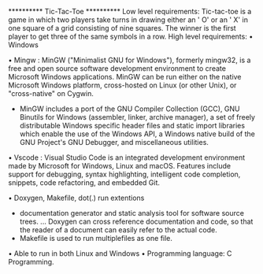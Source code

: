 ********** Tic-Tac-Toe **********
Low level requirements:
Tic-tac-toe is a game in which two players take turns in drawing either an ' O' or an ' X' in one square of a grid consisting of nine squares. The winner is the first player to get three of the same symbols in a row.
High level requirements:
•	Windows

•	Mingw :  MinGW ("Minimalist GNU for Windows"), formerly mingw32, is a free and open source software development environment to create Microsoft Windows applications. MinGW can be run either on the native Microsoft Windows platform, cross-hosted on Linux (or other Unix), or "cross-native" on Cygwin.
* MinGW includes a port of the GNU Compiler Collection (GCC), GNU Binutils for Windows (assembler, linker, archive manager), a set of freely distributable Windows specific header files and static import libraries which enable the use of the Windows API, a Windows native build of the GNU Project's GNU Debugger, and miscellaneous utilities.

•	Vscode : Visual Studio Code is an integrated development environment made by Microsoft for Windows, Linux and macOS. Features include support for debugging, syntax highlighting, intelligent code completion, snippets, code refactoring, and embedded Git.

•	Doxygen, Makefile, dot(.) run extentions

* documentation generator and static analysis tool for software source trees. ... Doxygen can cross reference documentation and code, so that the reader of a document can easily refer to the actual code.
* Makefile is used to run multiplefiles as one file.


•	Able to run in both Linux and Windows
•	Programming language: C Programming.
